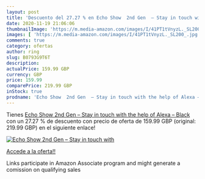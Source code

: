 ```yaml
---
layout: post
title: 'Descuento del 27.27 % en Echo Show  2nd Gen  – Stay in touch with'
date: 2020-11-19 21:06:06
thumbnailImage: 'https://m.media-amazon.com/images/I/41PT1tVnyzL._SL200_.jpg'
images: [ 'https://m.media-amazon.com/images/I/41PT1tVnyzL._SL200_.jpg' ]
comments: true
category: ofertas
author: ring
slug: B0793G9T6T
description:
actualPrice: 159.99 GBP
currency: GBP
price: 159.99
comparePrice: 219.99 GBP
inStock: true
prodname: 'Echo Show  2nd Gen  – Stay in touch with the help of Alexa – Black'
---
```


Tienes [Echo Show  2nd Gen  – Stay in touch with the help of Alexa – Black](https://www.amazon.co.uk/dp/B0793G9T6T/?tag=tolees0a-21) con un 27.27 % de descuento con precio de oferta de 159.99 GBP (original: 219.99 GBP) en el siguiente enlace!

[![Echo Show  2nd Gen  – Stay in touch with](https://m.media-amazon.com/images/I/41PT1tVnyzL._SL200_.jpg)](https://www.amazon.co.uk/dp/B0793G9T6T/?tag=tolees0a-21)

[Accede a la oferta!!](https://www.amazon.co.uk/dp/B0793G9T6T/?tag=tolees0a-21)

Links participate in Amazon Associate program and might generate a comission on qualifying sales


